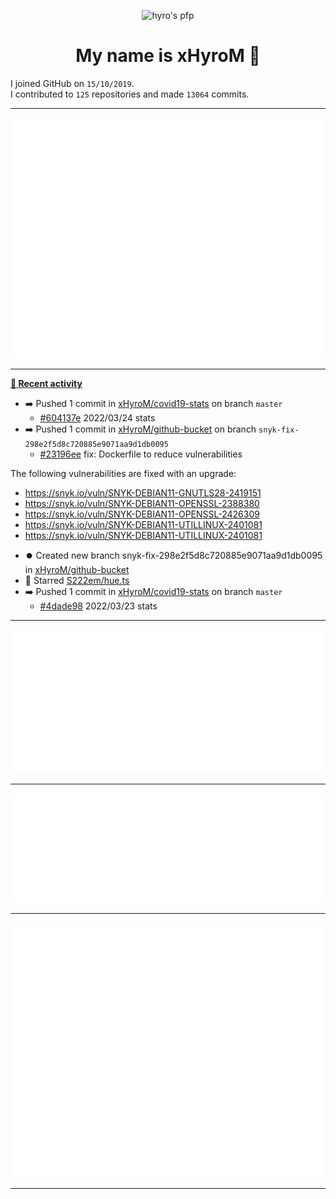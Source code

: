 <p align="center">
    <img src="https://avatars.githubusercontent.com/u/56601352" width="192" alt="hyro's pfp" />
    <h1 align="center">My name is xHyroM 👋</h1>
</p>

I joined GitHub on `15/10/2019`.  
I contributed to `125` repositories and made `13064` commits.  

___

<img src="https://github.com/xHyroM/xHyroM/blob/master/.cache/base.svg">

___

**[📰 Recent activity](https://github.com/xHyroM)**
* ➡️ Pushed 1 commit in [xHyroM/covid19-stats](https://github.com/xHyroM/covid19-stats) on branch `master`
  * [#604137e](https://github.com/xHyroM/covid19-stats/commit/604137e) 2022/03/24 stats
* ➡️ Pushed 1 commit in [xHyroM/github-bucket](https://github.com/xHyroM/github-bucket) on branch `snyk-fix-298e2f5d8c720885e9071aa9d1db0095`
  * [#23196ee](https://github.com/xHyroM/github-bucket/commit/23196ee) fix: Dockerfile to reduce vulnerabilities

The following vulnerabilities are fixed with an upgrade:
- https://snyk.io/vuln/SNYK-DEBIAN11-GNUTLS28-2419151
- https://snyk.io/vuln/SNYK-DEBIAN11-OPENSSL-2388380
- https://snyk.io/vuln/SNYK-DEBIAN11-OPENSSL-2426309
- https://snyk.io/vuln/SNYK-DEBIAN11-UTILLINUX-2401081
- https://snyk.io/vuln/SNYK-DEBIAN11-UTILLINUX-2401081
* ⏺️ Created new branch snyk-fix-298e2f5d8c720885e9071aa9d1db0095 in [xHyroM/github-bucket](https://github.com/xHyroM/github-bucket)
* 🌟 Starred [S222em/hue.ts](https://github.com/S222em/hue.ts)
* ➡️ Pushed 1 commit in [xHyroM/covid19-stats](https://github.com/xHyroM/covid19-stats) on branch `master`
  * [#4dade98](https://github.com/xHyroM/covid19-stats/commit/4dade98) 2022/03/23 stats


___

<img src="https://github.com/xHyroM/xHyroM/blob/master/.cache/isocalendar.svg">

___

<img src="https://github.com/xHyroM/xHyroM/blob/master/.cache/languages.svg">

___

<img src="https://github.com/xHyroM/xHyroM/blob/master/.cache/achievements.svg">

___